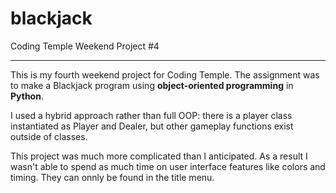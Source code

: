 # blackjack
Coding Temple Weekend Project #4
***

This is my fourth weekend project for Coding Temple. The assignment was to make a Blackjack program using **object-oriented programming** in  **Python**.

I used a hybrid approach rather than full OOP: there is a player class instantiated as Player and Dealer, but other gameplay functions exist outside of classes.

This project was much more complicated than I anticipated. As a result I wasn't able to spend as much time on user interface features like colors and timing. They can onnly be found in the title menu.
